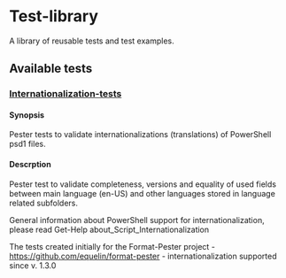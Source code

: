 # Test-library
A library of reusable tests and test examples.

## Available tests

### [Internationalization-tests](/Internationalization-tests)
#### Synopsis
Pester tests to validate internationalizations (translations) of PowerShell psd1 files.

#### Descrption
Pester test to validate completeness, versions and equality of used fields between main language (en-US) and other languages stored in language related subfolders.

General information about PowerShell support for internationalization, please read Get-Help about_Script_Internationalization

The tests created initially for the Format-Pester project - https://github.com/equelin/format-pester - internationalization supported since v. 1.3.0
